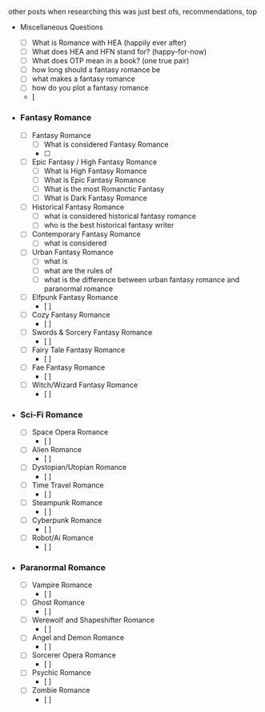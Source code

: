 
other posts when researching this was just best ofs, recommendations, top 

- Miscellaneous Questions
	- [ ] What is Romance with HEA (happily ever after)
	- [ ] What does HEA and HFN stand for? (happy-for-now)
	- [ ] What does OTP mean in a book? (one true pair)
	- [ ] how long should a fantasy romance be
	- [ ] what makes a fantasy romance
	- [ ] how do you plot a fantasy romance
	- [ 

- ### Fantasy Romance 
	- [ ] Fantasy Romance
		- [ ] What is considered Fantasy Romance
		- [ ] 
	- [ ] Epic Fantasy / High Fantasy Romance
	    - [ ] What is High Fantasy Romance
	    - [ ] What is Epic Fantasy Romance
	    - [ ] What is the most Romanctic Fantasy
	    - [ ] What is Dark Fantasy Romance
	- [ ] Historical Fantasy Romance
		- [ ] what is considered historical fantasy romance
		- [ ] who is the best historical fantasy writer
	- [ ] Contemporary Fantasy Romance 
	    - [ ] what is considered 
	- [ ] Urban Fantasy Romance 
		- [ ] what is 
		- [ ] what are the rules of
		- [ ] what is the difference between urban fantasy romance and paranormal romance
	- [ ] Elfpunk Fantasy Romance 
	    - [ ] 
	- [ ] Cozy Fantasy Romance 
		- [ ] 
	- [ ] Swords & Sorcery Fantasy Romance 
		- [ ] 
	- [ ] Fairy Tale Fantasy Romance 
		- [ ] 
	- [ ] Fae Fantasy Romance 
		- [ ] 
	- [ ] Witch/Wizard Fantasy Romance 
		- [ ] 

- ### Sci-Fi Romance
	- [ ] Space Opera Romance 
		- [ ] 
	- [ ] Alien Romance
		- [ ] 
	- [ ] Dystopian/Utopian Romance 
		- [ ] 
	- [ ] Time Travel Romance 
	    - [ ] 
	- [ ] Steampunk Romance 
	    - [ ] 
	- [ ] Cyberpunk Romance 
	    - [ ] 
	- [ ]  Robot/Ai Romance 
		- [ ] 

- ### Paranormal Romance
	- [ ] Vampire Romance 
		- [ ] 
	- [ ] Ghost Romance 
		- [ ] 
	- [ ] Werewolf and Shapeshifter Romance 
		- [ ] 
	- [ ]  Angel and Demon Romance 
		- [ ] 
	- [ ] Sorcerer Opera Romance 
		- [ ] 
	- [ ] Psychic Romance
		- [ ] 
	- [ ] Zombie Romance 
	    - [ ] 